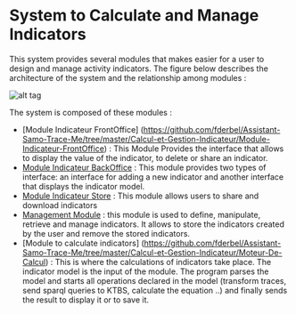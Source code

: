  
System to Calculate and Manage Indicators
========

This system provides several modules that makes  easier for a user to design and manage activity indicators.
The figure below describes the architecture of the system and the relationship among modules :

![alt tag](https://github.com/fderbel/Assistant-Samo-Trace-Me/blob/master/images/archModuleCalcul.jpeg)


The system is composed of these modules :
 - [Module Indicateur FrontOffice] (https://github.com/fderbel/Assistant-Samo-Trace-Me/tree/master/Calcul-et-Gestion-Indicateur/Module-Indicateur-FrontOffice) : This Module Provides the interface that allows to display the value of the indicator, to delete or share an indicator.
 - [Module Indicateur BackOffice](https://github.com/fderbel/Assistant-Samo-Trace-Me/tree/master/Calcul-et-Gestion-Indicateur/Module-Indicateur-BackOffice) : This module provides two types of interface: an interface for adding a new indicator and another interface that displays the indicator model.
 - [Module Indicateur Store](https://github.com/fderbel/Assistant-Samo-Trace-Me/tree/master/Calcul-et-Gestion-Indicateur/Module-Indicateur-Store) : This module allows users to share and download indicators
 - [Management Module]() : this module is used to define, manipulate, retrieve and manage indicators. It allows to store the indicators created by the user and  remove the stored indicators.
 - [Module to calculate indicators] (https://github.com/fderbel/Assistant-Samo-Trace-Me/tree/master/Calcul-et-Gestion-Indicateur/Moteur-De-Calcul) : This is where the calculations of indicators take place. The indicator model is the input of the module. The program parses the model and starts all operations declared in the model (transform traces, send sparql queries to KTBS, calculate the equation ..) and finally sends the result to display it or to save it.


